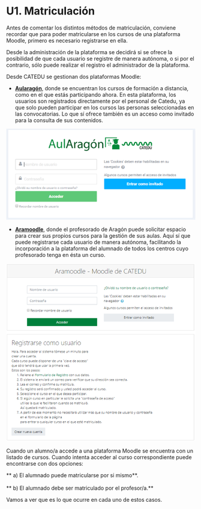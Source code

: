 
# U1. Matriculación

Antes de comentar los distintos métodos de matriculación, conviene recordar que para poder matricularse en los cursos de una plataforma Moodle, primero es necesario registrarse en ella.

Desde la administración de la plataforma se decidirá si se ofrece la posibilidad de que cada usuario se registre de manera autónoma,  o si por el contrario, sólo puede realizar el registro el administrador de la plataforma. 

Desde CATEDU se gestionan dos plataformas Moodle:
- **[Aularagón](https://moodle.catedu.es/login/index.php)**, donde se encuentran los cursos de formación a distancia, como en el que estás participando ahora. En esta plataforma, los usuarios son registrados directamente por el personal de Catedu, ya que solo pueden participar en los cursos las personas seleccionadas en las convocatorias. Lo que sí ofrece también es un acceso como invitado para la consulta de sus contenidos.

![](/assets/accesoAularagon.PNG)

- **[Aramoodle](https://catedu.aragon.es/moodle/login/index.php)**, donde el profesorado de Aragón puede solicitar espacio para crear sus propios cursos para la gestión de sus aulas. Aquí sí que puede registrarse cada usuario de manera autónoma, facilitando la incorporación a la plataforma del alumnado de todos los centros cuyo profesorado tenga en ésta un curso.    

![](/assets/accesoAramoodle.PNG)


Cuando un alumno/a accede a una plataforma Moodle se encuentra con un listado de cursos. Cuando intenta acceder al curso correspondiente puede encontrarse con dos opciones:

** a) El alumnado puede matricularse por si mismo**.<br/> <br/> ** b) El alumnado debe ser matriculado por el profesor/a.**

Vamos a ver que es lo que ocurre en cada uno de estos casos.
